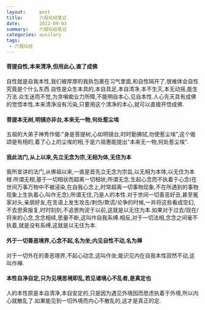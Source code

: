 ```yaml
---
layout:     post
title:      六祖坛经笔记
date:       2022-09-03
summary:    六祖坛经笔记
categories: auxilary
tags:
 - 六祖坛经
---
```


#### 菩提自性,本来清净,但用此心,直了成佛

自性就是自我本性,我们被厚厚的我执包裹在习气里面,和自性隔开了,很难体会自性究竟是个什么东西.自性是众生本具的,本自具足,本自清净,本不生灭,本无动摇,能生万法.众生迷而不觉,为贪嗔痴业力所障,不能明自本心,见自本性.人心先天具有成佛的觉悟本性,本来清净没有污染,只要用这个清净的本心,就可以直接开悟成佛.

#### 菩提本无树,明镜亦非台,本来无一物,何处惹尘埃

五祖的大弟子神秀作偈:"身是菩提树,心如明镜台,时时勤拂拭,勿使惹尘埃",这个偈颂是有相的,着了心上的尘埃的相,于是六祖惠能提出"本来无一物,何处惹尘埃".

#### 我此法门,从上以来,先立无念为宗,无相为体,无住为本

我所宣讲的法门,从佛祖以来,一直是首先立无念为宗旨,以无相为本体,以无住为本根.所谓无相,基于一切相状而超离一切相状;所谓无念,生起心念而不执着于心念(在世间万事万物中不被浸染,在自我心念上,时常超离一切事物现象,不在所遇到的事物现象上生执着心,叫作无念);所谓无住,乃是人的本性.对于世间一切善恶好丑,甚至冤家对头,亲朋好友,在言语上发生攻击/刺伤/欺谎/论争的时候,一并将这些看成空幻,不去思索报复,时时刻刻,不追思拘泥于以前,这就是以无住为本.如果对于过去/现在/将来的心念,念念相续,思量不断,这叫作自我系缚.相反,对于一切法相,念念之间毫不执着,就是没有系缚,这就是以无住为本.

#### 外于一切善恶境界,心念不起,名为坐;内见自性不动,名为禅

对于一切外在的善恶境界,不起心动念,这叫作坐;能识见内在自我本性寂然不动,这叫作禅.

#### 本性自净自定,只为见境思境即乱,若见诸境心不乱者,是真定也

人的本性原是本自清净,本自安定的,只是因为遇见外境因而思虑执着于外境,所以内心就散乱了.如果能见到一切外境而内心不散乱的,这才是真正的定.
